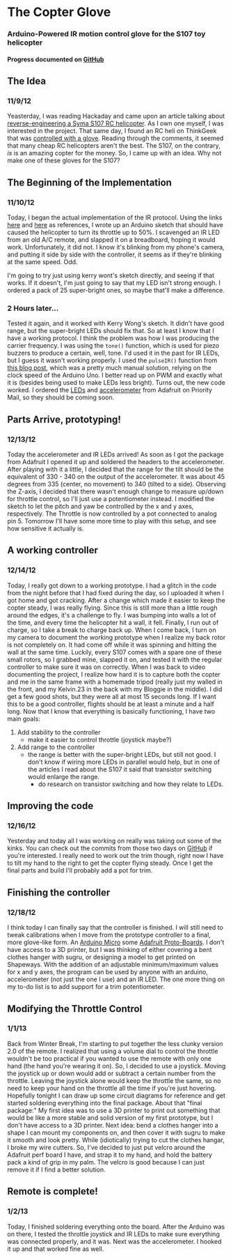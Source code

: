 # The Copter Glove #
### Arduino-Powered IR motion control glove for the S107 toy helicopter ###
#### Progress documented on [GitHub][8] ####

## The Idea ##
### 11/9/12 ###

Yeasterday, I was reading Hackaday and came upon an article talking about [reverse-engineering a Syma S107 RC helicopter][1]. As I own one myself, I was interested in the project. That same day, I found an RC heli on ThinkGeek that was [controlled with a glove][2]. Reading through the comments, it seemed that many cheap RC helicopters aren't the best. The S107, on the contrary, *is* is an amazing copter for the money. So, I came up with an idea. Why not make one of these gloves for the S107?

## The Beginning of the Implementation ##
### 11/10/12 ###

Today, I began the actual implementation of the IR protocol. Using the links [here][3] and [here][4] as references, I wrote up an Arduino sketch that should have caused the helicopter to turn its throttle up to 50%. I scavenged an IR LED from an old A/C remote, and slapped it on a breadboard, hoping it would work. Unfortunately, it did not. I know it's blinking from my phone's camera, and putting it side by side with the controller, it seems as if they're blinking at the same speed. Odd. 

I'm going to try just using kerry wont's sketch directly, and seeing if that works. If it doesn't, I'm just going to say that my LED isn't strong enough. I ordered a pack of 25 super-bright ones, so maybe that'll make a difference.

### 2 Hours later… ###

Tested it again, and it worked with Kerry Wong's sketch. It didn't have good range, but the super-bright LEDs should fix that. So at least I know that I have a working protocol. I think the problem was how I was producing the carrier frequency. I was using the `tone()` function, which is used for piezo buzzers to produce a certain, well, tone. I'd used it in the past for IR LEDs, but I guess it wasn't working properly. I used the `pulseIR()` function from [this blog post][7], which was a pretty much manual solution, relying on the clock speed of the Arduino Uno. I better read up on PWM and exactly what it is (besides being used to make LEDs less bright). Turns out, the new code worked. I ordered the [LEDs][5] and [accelerometer][6] from Adafruit on Priority Mail, so they should be coming soon.

## Parts Arrive, prototyping! ##
### 12/13/12 ###

Today the accelerometer and IR LEDs arrived! As soon as I got the package from Adafruit I opened it up and soldered the headers to the accelerometer. After playing with it a little, I decided that the range for the tilt should be the equivalent of 330 - 340 on the output of the accelerometer. It was about 45 degrees from 335 (center, no movement) to 340 (tilted to a side). Observing the Z-axis, I decided that there wasn't enough change to measure up/down for throttle control, so I'll just use a potentiometer instead. I modified the sketch to let the pitch and yaw be controlled by the x and y axes, respectively. The Throttle is now controlled by a pot connected to analog pin 5. Tomorrow I'll have some more time to play with this setup, and see how sensitive it actually is.

## A working controller ##
### 12/14/12 ###

Today, I really got down to a working prototype. I had a glitch in the code from the night before that I had fixed during the day, so I uploaded it when I got home and got cracking. After a change which made it easier to keep the copter steady, I was really flying. Since this is still more than a little rough around the edges, it's a challenge to fly. I was bumping into walls a lot of the time, and every time the helicopter hit a wall, it fell. Finally, I run out of charge, so I take a break to charge back up. When I come back, I turn on my camera to document the working prototype when I realize my back rotor is not completely on. It had come off while it was spinning and hitting the wall at the same time. Luckily, every S107 comes with a spare one of these small rotors, so I grabbed mine, slapped it on, and tested it with the regular controller to make sure it was on correctly. When I was back to video documenting the project, I realize how hard it is to capture both the copter and me in the same frame with a homemade tripod (really just my walled in the front, and my Kelvin.23 in the back with my Bloggie in the middle). I did get a few good shots, but they were all at most 15 seconds long. If I want this to be a good controller, flights should be at least a minute and a half long. Now that I know that everything is basically functioning, I have two main goals:

1. Add stability to the controller
	- make it easier to control throttle (joystick maybe?)
2. Add range to the controller
	- the range is better with the super-bright LEDs, but still not good. I don't know if wiring more LEDs in parallel would help, but in one of the articles I read about the S107 it said that transistor switching would enlarge the range. 
		- do research on transistor switching and how they relate to LEDs.

## Improving the code ##
### 12/16/12 ###

Yesterday and today all I was working on really was taking out some of the kinks. You can check out the commits from those two days on [GitHub][8] if you're interested. I really need to work out the trim though, right now I have to tilt my hand to the right to get the copter flying steady. Once I get the final parts and build I'll probably add a pot for trim.

## Finishing the controller ##
### 12/18/12 ###

I think today I can finally say that the controller is finished. I will still need to tweak calibrations when I move from the prototype controller to a final, more glove-like form. An [Arduino Micro][9] some [Adafruit Proto-Boards][10]. I don't have access to a 3D printer, but I was thinking of either covering a bent clothes hanger with sugru, or designing a model to get printed on Shapeways. With the addition of an adjustable minimum/maximum values for x and y axes, the program can be used by anyone with an arduino, accelerometer (not just the one I use) and an IR LED. The one more thing on my to-do list is to add support for a trim potentiometer.

## Modifying the Throttle Control ##
### 1/1/13 ###

Back from Winter Break, I'm starting to put together the less clunky version 2.0 of the remote. I realized that using a volume dial to control the throttle wouldn't be too practical if you wanted to use the remote with only one hand (the hand you're wearing it on). So, I decided to use a joystick. Moving the joystick up or down would add or subtract a certain number from the throttle. Leaving the joystick alone would keep the throttle the same, so no need to keep your hand on the throttle all the time if you're just hovering. Hopefully tonight I can draw up some circuit diagrams for reference and get started soldering everything into the final package. About that "final package:" My first idea was to use a 3D printer to print out something that would be like a more stable and solid version of my first prototype, but I don't have access to a 3D printer. Next idea: bend a clothes hanger into a shape I can mount my components on, and then cover it with sugru to make it smooth and look pretty. While (idiotically) trying to cut the clothes hangar, I broke my wire cutters. So, I've decided to just put velcro around the Adafruit perf board I have, and strap it to my hand, and hold the battery pack a kind of grip in my palm. The velcro is good because I can just remove it if I find a better solution.

## Remote is complete! ##
### 1/2/13 ###

Today, I finished soldering everything onto the board. After the Arduino was on there, I tested the throttle joystick and IR LEDs to make sure everything was connected properly, and it was. Next was the accelerometer. I hooked it up and that worked fine as well.


[1]: http://hackaday.com/2012/12/08/more-fun-with-syma-107-reverse-engineering/
[2]: http://www.thinkgeek.com/product/f2c6/
[3]: http://www.jimhung.co.uk/?p=901
[4]: http://www.kerrywong.com/2012/08/27/reverse-engineering-the-syma-s107g-ir-protocol/
[5]: http://adafruit.com/products/388
[6]: http://adafruit.com/products/1018
[7]: http://www.avergottini.com/2011/05/arduino-helicopter-infrared-controller.html
[8]: https://github.com/dbh937/GloveCopter
[9]: http://adafruit.com/products/1086
[10]: http://adafruit.com/products/571